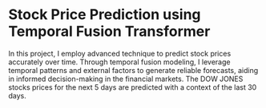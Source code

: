 # Stock Price Prediction using Temporal Fusion Transformer

In this project, I employ advanced technique to predict stock prices accurately over time. Through temporal fusion modeling, I leverage temporal patterns and external factors to generate reliable forecasts, aiding in informed decision-making in the financial markets. The DOW JONES stocks prices for the next 5 days are predicted with a context of the last 30 days. 